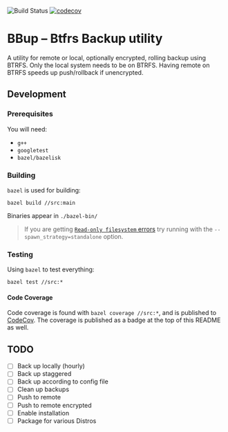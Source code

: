![Build Status](https://github.com/morgaesis/bbup/actions/workflows/build.yml/badge.svg) [![codecov](https://codecov.io/gh/morgaesis/bbup/branch/main/graph/badge.svg?token=0K9F6XVA6S)](https://codecov.io/gh/morgaesis/bbup)
# BBup – Btfrs Backup utility 

A utility for remote or local, optionally encrypted, rolling backup using BTRFS. Only the local system needs to be on BTRFS. Having remote on BTRFS speeds up push/rollback if unencrypted.

## Development
### Prerequisites
You will need:
- `g++`
- `googletest`
- `bazel/bazelisk`

### Building
`bazel` is used for building:
```shell
bazel build //src:main
```
Binaries appear in `./bazel-bin/`

> If you are getting [`Read-only filesystem` errors](https://github.com/bazelbuild/bazel/issues/12124) try running with the `--spawn_strategy=standalone` option.

### Testing
Using `bazel` to test everything:
```shell
bazel test //src:*
```
#### Code Coverage
Code coverage is found with `bazel coverage //src:*`, and is published to [CodeCov](https://app.codecov.io/gh/morgaesis/bbup). The coverage is published as a badge at the top of this README as well.


## TODO

- [ ] Back up locally (hourly)
- [ ] Back up staggered
- [ ] Back up according to config file
- [ ] Clean up backups
- [ ] Push to remote
- [ ] Push to remote encrypted
- [ ] Enable installation
- [ ] Package for various Distros

